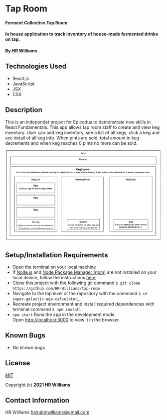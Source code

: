 # Tap Room

#### Ferment Collective Tap Room

#### In house application to track inventory of house-made fermented drinks on tap.

#### By **HR Williams**

## Technologies Used

* React.js
* JavaScript
* JSX
* CSS

## Description

This is an independet project for Epicodus to demonstrate new skills in React Fundamentals. This app allows tap room staff to create and view keg inventory. User can add keg inventory, see a list of all kegs, click a keg and see detail of all keg info. When pints are sold, total amount in keg decrements and when keg reaches 0 pints no more can be sold.


![Component Diagram](/images/component-diagram.png)

## Setup/Installation Requirements

* Open the terminal on your local machine
* If [Node.js](https://nodejs.org/en/) and [Node Package Manager (npm)](https://www.npmjs.com/) are not installed on your local device, follow the instructions [here](https://www.learnhowtoprogram.com/intermediate-javascript/getting-started-with-javascript/installing-node-js)
* Clone this project with the following git command `$ git clone https://github.com/HR-Williams/tap-room`
* Navigate to the top level of the repository with the command `$ cd super-galactic-age-calculator`_
* Recreate project environment and install required dependencies with terminal command `$ npm install`
* `npm start` Runs the app in the development mode.\
Open [http://localhost:3000](http://localhost:3000) to view it in the browser.

## Known Bugs

* No known bugs

## License
*[MIT](https://choosealicense.com/licenses/mit/)*

Copyright (c) **2021 HR Williams**

## Contact Information
HR Williams <halrubinwilliams@gmail.com>